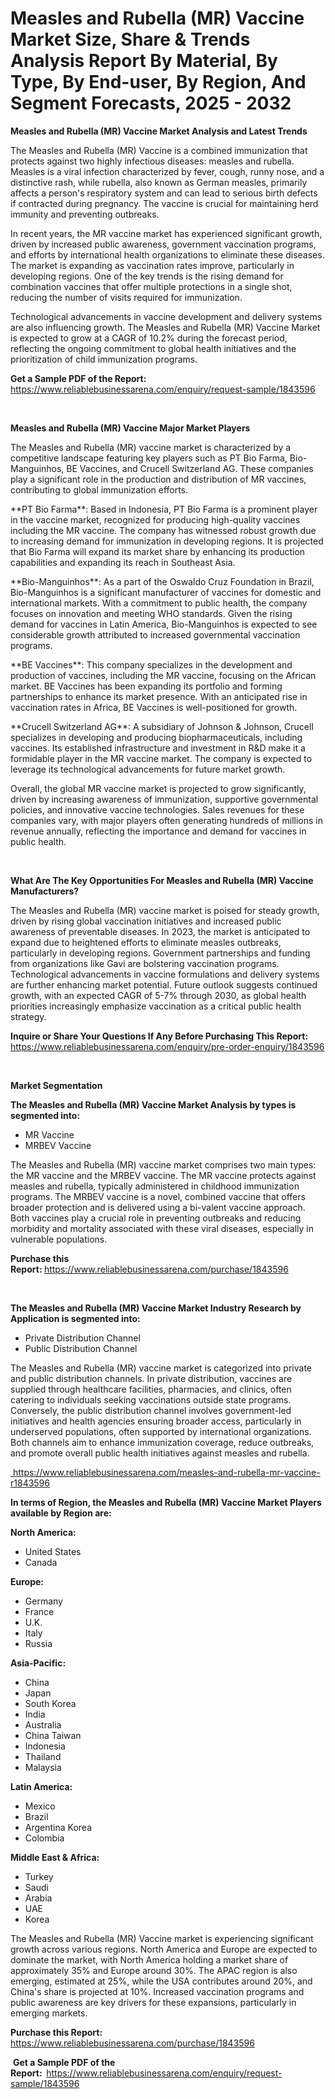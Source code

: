 <p><h1>Measles and Rubella (MR) Vaccine Market Size, Share & Trends Analysis Report By Material, By Type, By End-user, By Region, And Segment Forecasts, 2025 - 2032</h1></p><p><strong>Measles and Rubella (MR) Vaccine Market Analysis and Latest Trends</strong></p>
<p><p>The Measles and Rubella (MR) Vaccine is a combined immunization that protects against two highly infectious diseases: measles and rubella. Measles is a viral infection characterized by fever, cough, runny nose, and a distinctive rash, while rubella, also known as German measles, primarily affects a person's respiratory system and can lead to serious birth defects if contracted during pregnancy. The vaccine is crucial for maintaining herd immunity and preventing outbreaks.</p><p>In recent years, the MR vaccine market has experienced significant growth, driven by increased public awareness, government vaccination programs, and efforts by international health organizations to eliminate these diseases. The market is expanding as vaccination rates improve, particularly in developing regions. One of the key trends is the rising demand for combination vaccines that offer multiple protections in a single shot, reducing the number of visits required for immunization.</p><p>Technological advancements in vaccine development and delivery systems are also influencing growth. The Measles and Rubella (MR) Vaccine Market is expected to grow at a CAGR of 10.2% during the forecast period, reflecting the ongoing commitment to global health initiatives and the prioritization of child immunization programs.</p></p>
<p><strong>Get a Sample PDF of the Report:&nbsp;</strong> <a href="https://www.reliablebusinessarena.com/enquiry/request-sample/1843596?utm_campaign=3262&utm_medium=2&utm_source=Github&utm_content=ia&utm_term=19042025&utm_id=measles-and-rubella-mr-vaccine">https://www.reliablebusinessarena.com/enquiry/request-sample/1843596</a></p>
<p>&nbsp;</p>
<p><strong>Measles and Rubella (MR) Vaccine Major Market Players</strong></p>
<p><p>The Measles and Rubella (MR) vaccine market is characterized by a competitive landscape featuring key players such as PT Bio Farma, Bio-Manguinhos, BE Vaccines, and Crucell Switzerland AG. These companies play a significant role in the production and distribution of MR vaccines, contributing to global immunization efforts.</p><p>**PT Bio Farma**: Based in Indonesia, PT Bio Farma is a prominent player in the vaccine market, recognized for producing high-quality vaccines including the MR vaccine. The company has witnessed robust growth due to increasing demand for immunization in developing regions. It is projected that Bio Farma will expand its market share by enhancing its production capabilities and expanding its reach in Southeast Asia.</p><p>**Bio-Manguinhos**: As a part of the Oswaldo Cruz Foundation in Brazil, Bio-Manguinhos is a significant manufacturer of vaccines for domestic and international markets. With a commitment to public health, the company focuses on innovation and meeting WHO standards. Given the rising demand for vaccines in Latin America, Bio-Manguinhos is expected to see considerable growth attributed to increased governmental vaccination programs.</p><p>**BE Vaccines**: This company specializes in the development and production of vaccines, including the MR vaccine, focusing on the African market. BE Vaccines has been expanding its portfolio and forming partnerships to enhance its market presence. With an anticipated rise in vaccination rates in Africa, BE Vaccines is well-positioned for growth.</p><p>**Crucell Switzerland AG**: A subsidiary of Johnson & Johnson, Crucell specializes in developing and producing biopharmaceuticals, including vaccines. Its established infrastructure and investment in R&D make it a formidable player in the MR vaccine market. The company is expected to leverage its technological advancements for future market growth.</p><p>Overall, the global MR vaccine market is projected to grow significantly, driven by increasing awareness of immunization, supportive governmental policies, and innovative vaccine technologies. Sales revenues for these companies vary, with major players often generating hundreds of millions in revenue annually, reflecting the importance and demand for vaccines in public health.</p></p>
<p>&nbsp;</p>
<p><strong>What Are The Key Opportunities For Measles and Rubella (MR) Vaccine Manufacturers?</strong></p>
<p><p>The Measles and Rubella (MR) vaccine market is poised for steady growth, driven by rising global vaccination initiatives and increased public awareness of preventable diseases. In 2023, the market is anticipated to expand due to heightened efforts to eliminate measles outbreaks, particularly in developing regions. Government partnerships and funding from organizations like Gavi are bolstering vaccination programs. Technological advancements in vaccine formulations and delivery systems are further enhancing market potential. Future outlook suggests continued growth, with an expected CAGR of 5-7% through 2030, as global health priorities increasingly emphasize vaccination as a critical public health strategy.</p></p>
<p><strong>Inquire or Share Your Questions If Any Before Purchasing This Report:</strong> <a href="https://www.reliablebusinessarena.com/enquiry/pre-order-enquiry/1843596?utm_campaign=3262&utm_medium=2&utm_source=Github&utm_content=ia&utm_term=19042025&utm_id=measles-and-rubella-mr-vaccine">https://www.reliablebusinessarena.com/enquiry/pre-order-enquiry/1843596</a></p>
<p>&nbsp;</p>
<p><strong>Market Segmentation</strong></p>
<p><strong>The Measles and Rubella (MR) Vaccine Market Analysis by types is segmented into:</strong></p>
<p><ul><li>MR Vaccine</li><li>MRBEV Vaccine</li></ul></p>
<p><p>The Measles and Rubella (MR) vaccine market comprises two main types: the MR vaccine and the MRBEV vaccine. The MR vaccine protects against measles and rubella, typically administered in childhood immunization programs. The MRBEV vaccine is a novel, combined vaccine that offers broader protection and is delivered using a bi-valent vaccine approach. Both vaccines play a crucial role in preventing outbreaks and reducing morbidity and mortality associated with these viral diseases, especially in vulnerable populations.</p></p>
<p><strong>Purchase this Report:&nbsp;</strong><a href="https://www.reliablebusinessarena.com/purchase/1843596?utm_campaign=3262&utm_medium=2&utm_source=Github&utm_content=ia&utm_term=19042025&utm_id=measles-and-rubella-mr-vaccine">https://www.reliablebusinessarena.com/purchase/1843596</a></p>
<p>&nbsp;</p>
<p><strong>The Measles and Rubella (MR) Vaccine Market Industry Research by Application is segmented into:</strong></p>
<p><ul><li>Private Distribution Channel</li><li>Public Distribution Channel</li></ul></p>
<p><p>The Measles and Rubella (MR) vaccine market is categorized into private and public distribution channels. In private distribution, vaccines are supplied through healthcare facilities, pharmacies, and clinics, often catering to individuals seeking vaccinations outside state programs. Conversely, the public distribution channel involves government-led initiatives and health agencies ensuring broader access, particularly in underserved populations, often supported by international organizations. Both channels aim to enhance immunization coverage, reduce outbreaks, and promote overall public health initiatives against measles and rubella.</p></p>
<p><a href="https://www.reliablebusinessarena.com/measles-and-rubella-mr-vaccine-r1843596?utm_campaign=3262&utm_medium=2&utm_source=Github&utm_content=ia&utm_term=19042025&utm_id=measles-and-rubella-mr-vaccine">&nbsp;https://www.reliablebusinessarena.com/measles-and-rubella-mr-vaccine-r1843596</a></p>
<p><strong>In terms of Region, the Measles and Rubella (MR) Vaccine Market Players available by Region are:</strong></p>
<p>
    <p> <strong> North America: </strong>
        <ul>
            <li>United States</li>
            <li>Canada</li>
        </ul>
        </p> 
    <p> <strong> Europe: </strong>
        <ul>
            <li>Germany</li>
            <li>France</li>
            <li>U.K.</li>
            <li>Italy</li>
            <li>Russia</li>
        </ul>
        </p> 
    <p> <strong> Asia-Pacific: </strong>
        <ul>
            <li>China</li>
            <li>Japan</li>
            <li>South Korea</li>
            <li>India</li>
            <li>Australia</li>
            <li>China Taiwan</li>
            <li>Indonesia</li>
            <li>Thailand</li>
            <li>Malaysia</li>
        </ul>
        </p> 
    <p> <strong> Latin America: </strong>
        <ul>
            <li>Mexico</li>
            <li>Brazil</li>
            <li>Argentina Korea</li>
            <li>Colombia</li>
        </ul>
        </p> 
    <p> <strong> Middle East & Africa: </strong>
        <ul>
            <li>Turkey</li>
            <li>Saudi</li>
            <li>Arabia</li>
            <li>UAE</li>
            <li>Korea</li>
        </ul>
    </p>
    </p>
<p><p>The Measles and Rubella (MR) Vaccine market is experiencing significant growth across various regions. North America and Europe are expected to dominate the market, with North America holding a market share of approximately 35% and Europe around 30%. The APAC region is also emerging, estimated at 25%, while the USA contributes around 20%, and China's share is projected at 10%. Increased vaccination programs and public awareness are key drivers for these expansions, particularly in emerging markets.</p></p>
<p><strong>Purchase this Report: </strong><a href="https://www.reliablebusinessarena.com/purchase/1843596?utm_campaign=3262&utm_medium=2&utm_source=Github&utm_content=ia&utm_term=19042025&utm_id=measles-and-rubella-mr-vaccine">https://www.reliablebusinessarena.com/purchase/1843596</a></p>
<p>&nbsp;<strong>Get a Sample PDF of the Report:&nbsp;&nbsp;</strong><a href="https://www.reliablebusinessarena.com/enquiry/request-sample/1843596?utm_campaign=3262&utm_medium=2&utm_source=Github&utm_content=ia&utm_term=19042025&utm_id=measles-and-rubella-mr-vaccine">https://www.reliablebusinessarena.com/enquiry/request-sample/1843596</a></p>
<p><strong></strong></p>
<p><p></p><p></p><p></p></p>